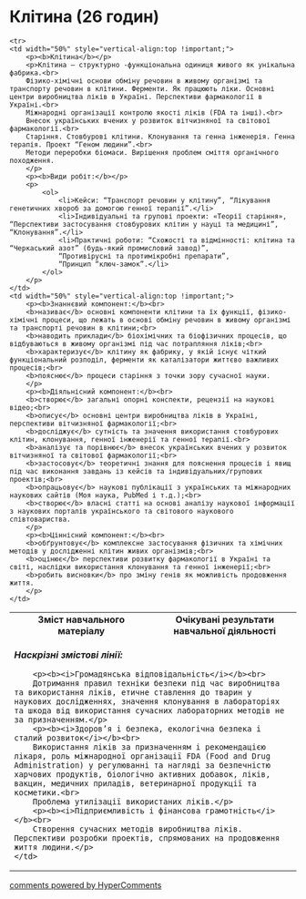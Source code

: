 <div id="hypercomments_widget" class="js-hypercomments-widget invisible"></div>

# Клітина (26 годин)

<table>

  <tr>
    <td width="50%" align="center"><b>Зміст навчального матеріалу</b></td>
    <td width="50%" align="center"><b>Очікувані результати навчальної діяльності</b></td>
  </tr>

    <tr>
    <td width="50%" style="vertical-align:top !important;">
        <p><b>Клітина</b></p>
        <p>Клітина – структурно -функціональна одиниця живого як унікальна фабрика.<br>
        Фізико-хімічні основи обміну речовин в живому організмі та  транспорту речовин в клітини. Ферменти. Як працюють ліки. Основні центри виробництва ліків в Україні. Перспективи фармакології в Україні.<br>
        Міжнародні організації контролю якості ліків (FDA та інші).<br>
        Внесок українських вчених у розвиток вітчизняної та світової фармакології.<br>
        Старіння. Стовбурові клітини. Клонування та генна інженерія. Генна терапія. Проект “Геном людини”.<br>
        Методи переробки біомаси. Вирішення проблем сміття органічного походження.
        </p>
        <p><b>Види робіт:</b></p>
        <p>
            <ol>
                <li>Кейси: “Транспорт речовин у клітину”, “Лікування генетичних хвороб за домогою генної терапії”.</li>
                <li>Індивідуальні та групові проекти: «Теорії старіння», “Перспективи застосування стовбурових клітин у науці та медицині”, “Клонування”.</li>
                <li>Практичні роботи: “Схожості та відмінності: клітина та “Черкаський азот” (будь-який промисловий завод)”,
                “Противірусні та протимікробні препарати”,
                “Принцип “ключ-замок”.</li>
            </ol>
        </p>
    </td>
    <td width="50%" style="vertical-align:top !important;">
        <p><b>Знаннєвий компонент:</b><br>
        <b>називає</b> основні компоненти клітини та їх функції, фізико-хімічні процеси, що лежать в основі обміну речовин в живому організмі та транспорті речовин в клітини;<br>
        <b>наводить приклади</b> біохімічних та біофізичних процесів, що відбуваються в живому організмі під час потрапляння ліків;<br>
        <b>характеризує</b> клітину як фабрику, у якій існує чіткий функціональний розподіл, ферменти як каталізатори життєво важливих процесів;<br>
        <b>пояснює</b> процеси старіння з точки зору сучасної науки.
        </p>
        <p><b>Діяльнісний компонент:</b><br>
        <b>створює</b> загальні опорні конспекти, рецензії на наукові відео;<br>
        <b>описує</b> основні центри виробництва ліків в Україні, перспективи вітчизняної фармакології;<br>
        <b>досліджує</b> сутність та значення використання стовбурових клітин, клонування, генної інженерії та генної терапії.<br>
        <b>аналізує та порівнює</b> внесок українських вчених у розвиток вітчизняної та світової фармакології;<br>
        <b>застосовує</b> теоретичні знання для пояснення процесів і явищ під час виконання завдань із кейсів та індивідуальних/групових проектів;<br>
        <b>опрацьовує</b> наукові публікації з українських та міжнародних наукових сайтів (Моя наука, PubMed і т.д.);<br>
        <b>створює</b> власні статті на основі аналізу наукової інформації з наукових порталів українського та світового наукового співтовариства.
        </p>
        <p><b>Ціннісний компонент:</b><br>
        <b>обґрунтовує</b> комплексне застосування фізичних та хімічних методів у дослідженні клітин живих організмів;<br>
        <b>оцінює</b> перспективи розвитку фармакології в Україні та світі, наслідки використання клонування та генної інженерії;<br>
        <b>робить висновки</b> про зміну генів як можливість продовження життя.
        </p>
    </td>
  </tr>

  <tr>
    <td colspan="2" style="vertical-align:top !important;">
        <p><b><i>Наскрізні змістові лінії:</i></b></p>

        <p><b><i>Громадянська відповідальність</i></b><br>
        Дотримання правил техніки безпеки під час виробництва та використання ліків, етичне ставлення до тварин у наукових дослідженнях, значення клонування в лабораторіях та шкода від використання сучасних лабораторних методів не за призначенням.</p>
        <p><b><i>Здоров’я і безпека, екологічна безпека і сталий розвиток</i></b><br>
        Використання ліків за призначенням і рекомендацією лікаря, роль міжнародної організації FDA (Food and Drug Administration) у регулюванні та нагляді за безпечністю харчових продуктів, біологічно активних добавок, ліків, вакцин, медичних приладів, ветеринарної продукції та косметики.<br>
        Проблема утилізації використаних ліків.</p>
        <p><b><i>Підприємливість і фінансова грамотність</i></b><br>
        Створення сучасних методів виробництва ліків. Перспективи розробки проектів, спрямованих на продовження життя людини.</p>
    </td>
  </tr>

</table>


<div class="js-hypercomments-container">
<a href="http://hypercomments.com" class="hc-link" title="comments widget">comments powered by HyperComments</a>
</div>